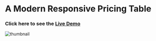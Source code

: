 # A Modern Responsive Pricing Table
### Click here to see the [Live Demo](https://templatebazar.github.io/modern-pricing-table/)

![thumbnail](https://i.ibb.co/hs071GB/Artboard-1.png)
